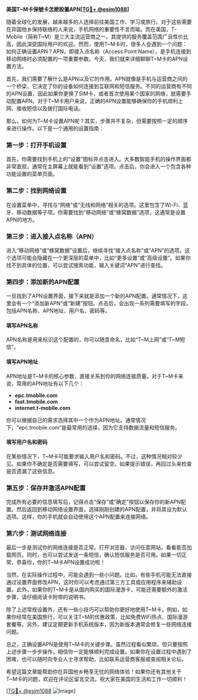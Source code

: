 **美国T~M卡保號卡怎麽設置APN[[TG💪+ @esim1088](https://t.me/s/esim1088)]**

随着全球化的发展，越来越多的人选择前往美国工作、学习或旅行。对于这些需要在异国他乡保持联络的人来说，手机网络的重要性不言而喻。而在美国，T-Mobile（简称T~M）是三大主流运营商之一，其提供的服务覆盖范围广且性价比高，因此深受国际用户的欢迎。然而，使用T~M卡时，很多人会遇到一个问题：如何正确设置APN？APN，即接入点名称（Access Point Name），是手机连接到移动网络时必须配置的一项重要参数。今天，我们就来详细聊聊T~M卡的APN设置方法。

首先，我们需要了解什么是APN以及它的作用。APN就像是手机与运营商之间的一个桥梁，它决定了你的设备如何连接到互联网和短信服务。不同的运营商有不同的APN设置，因此如果你更换了SIM卡，或者首次使用某个国家的网络，就需要手动配置APN。对于T~M卡用户来说，正确的APN设置能够确保你的手机顺利上网、接收短信以及拨打国际电话。

那么，如何为T~M卡设置APN呢？其实，步骤并不复杂，但需要按照一定的顺序来进行操作。以下是一个通用的设置指南：

### 第一步：打开手机设置

首先，你需要找到手机上的“设置”图标并点击进入。大多数智能手机的操作界面都非常直观，通常在主屏幕上就能看到“设置”选项。点击后，你会进入一个包含各种功能设置的菜单页面。

### 第二步：找到网络设置

在设置菜单中，寻找与“网络”或“无线和网络”相关的选项。这里包含了Wi-Fi、蓝牙、移动数据等子项。你需要找到“移动网络”或“蜂窝数据”选项，这通常是设置APN的地方。

### 第三步：进入接入点名称（APN）

进入“移动网络”或“蜂窝数据”设置后，继续寻找“接入点名称”或“APN”的选项。这个选项可能会隐藏在一个更深层的菜单中，比如“更多设置”或“高级设置”。如果你找不到具体的位置，可以尝试搜索功能，输入关键词“APN”进行查找。

### 第四步：添加新的APN配置

一旦找到了APN设置界面，接下来就是添加一个新的APN配置。通常情况下，这里会有一个“添加新APN”或“新建”按钮。点击后，会出现一系列需要填写的字段，包括APN名称、APN地址、用户名、密码等。

#### 填写APN名称

APN名称是用来标识这个配置的，你可以随意命名，比如“T~M上网”或“T~M短信”。

#### 填写APN地址

APN地址是T~M卡的核心参数，直接关系到你的网络连接质量。对于T~M卡来说，常用的APN地址有以下几个：
- **epc.tmobile.com**
- **fast.tmobile.com**
- **internet.t-mobile.com**

你可以根据自己的需求选择其中一个作为APN地址。通常情况下，“epc.tmobile.com”是最常用的选择，因为它支持数据流量和短信服务。

#### 填写用户名和密码

在某些情况下，T~M卡可能要求输入用户名和密码。不过，这种情况相对较少见。如果你不确定是否需要填写，可以尝试留空。如果提示错误，再回过头来检查是否遗漏了这些信息。

### 第五步：保存并激活APN配置

完成所有必要的信息填写后，记得点击“保存”或“确定”按钮以保存你的新APN配置。然后返回到移动网络设置界面，选择刚刚创建的APN配置，并将其设为默认选项。这样，你的手机就会自动使用这个APN配置来连接网络。

### 第六步：测试网络连接

最后一步是测试你的网络连接是否正常。打开浏览器，访问任意网站，看看能否加载网页。同时，也可以尝试发送一条短信，确认短信服务是否可用。如果一切正常，恭喜你，你的T~M卡APN设置成功啦！

当然，在实际操作过程中，可能会遇到一些小问题。比如，有些手机可能无法直接通过设置界面修改APN，这时你可以考虑通过第三方工具或应用程序来辅助设置。此外，如果你的T~M卡是从国内购买的国际漫游卡，可能还需要额外的激活步骤，请仔细阅读卡附带的说明书。

除了上述常规设置外，还有一些小技巧可以帮助你更好地使用T~M卡。例如，如果你经常在美国旅行，可以关注T~M的优惠政策，比如免费WiFi热点、国际漫游套餐等。另外，建议定期更新手机系统版本，因为新版本通常会修复一些网络连接问题。

总之，正确设置APN是使用T~M卡的关键步骤。虽然过程看似繁琐，但只要按照上述步骤一步步操作，相信你一定能够顺利完成设置。如果你在设置过程中遇到了困难，也可以随时向专业人士寻求帮助，比如联系运营商客服或查阅相关论坛。

希望这篇文章能帮助你在异国他乡畅享无忧的网络体验！如果你还有其他关于T~M卡的问题，欢迎在评论区留言交流。祝大家在美国的生活和工作一切顺利！

[[TG💪+ @esim1088](https://t.me/s/esim1088) ![Image](https://i.postimg.cc/4NQfJmqS/Snipaste-2025-05-13-00-14-12.png)]